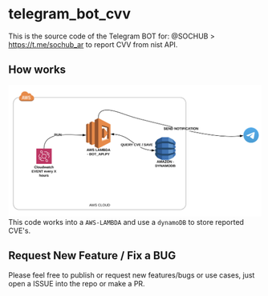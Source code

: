 # telegram_bot_cvv
This is the source code of the Telegram BOT for: @SOCHUB > https://t.me/sochub_ar to report CVV from nist API.

## How works
![alt text](images/bot_diagram.png "BOT_API")
This code works into a `AWS-LAMBDA` and use a `dynamoDB` to store reported CVE's.

## Request New Feature / Fix a BUG
Please feel free to publish or request new features/bugs or use cases, just open a ISSUE into the repo or make a PR.